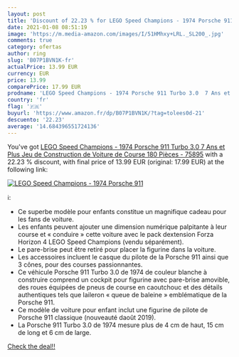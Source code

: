 ```yaml
---
layout: post
title: 'Discount of 22.23 % for LEGO Speed Champions - 1974 Porsche 911 '
date: 2021-01-08 08:51:19
image: 'https://m.media-amazon.com/images/I/51HMhxy+LRL._SL200_.jpg'
comments: true
category: ofertas
author: ring
slug: 'B07P1BVN1K-fr'
actualPrice: 13.99 EUR
currency: EUR
price: 13.99
comparePrice: 17.99 EUR
prodname: 'LEGO Speed Champions - 1974 Porsche 911 Turbo 3.0  7 Ans et Plus  Jeu de Construction de Voiture de Course 180 Pièces - 75895'
country: 'fr'
flag: '🇫🇷'
buyurl: 'https://www.amazon.fr/dp/B07P1BVN1K/?tag=tolees0d-21'
descuento: '22.23'
average: '14.684396551724136'
---
```


You've got [LEGO Speed Champions - 1974 Porsche 911 Turbo 3.0  7 Ans et Plus  Jeu de Construction de Voiture de Course 180 Pièces - 75895](https://www.amazon.fr/dp/B07P1BVN1K/?tag=tolees0d-21) with a  22.23 % discount, with final price of 13.99 EUR (original: 17.99 EUR) at the following link:

[![LEGO Speed Champions - 1974 Porsche 911 ](https://m.media-amazon.com/images/I/51HMhxy+LRL._SL200_.jpg)](https://www.amazon.fr/dp/B07P1BVN1K/?tag=tolees0d-21)

ℹ️:

- Ce superbe modèle pour enfants constitue un magnifique cadeau pour les fans de voiture.
- Les enfants peuvent ajouter une dimension numérique palpitante à leur course et « conduire » cette voiture avec le pack dextension Forza Horizon 4 LEGO Speed Champions (vendu séparément).
- Le pare-brise peut être retiré pour placer la figurine dans la voiture.
- Les accessoires incluent le casque du pilote de la Porsche 911 ainsi que 3 cônes, pour des courses passionnantes.
- Ce véhicule Porsche 911 Turbo 3.0 de 1974 de couleur blanche à construire comprend un cockpit pour figurine avec pare-brise amovible, des roues équipées de pneus de course en caoutchouc et des détails authentiques tels que laileron « queue de baleine » emblématique de la Porsche 911.
- Ce modèle de voiture pour enfant inclut une figurine de pilote de Porsche 911 classique (nouveauté daoût 2019).
- La Porsche 911 Turbo 3.0 de 1974 mesure plus de 4 cm de haut, 15 cm de long et 6 cm de large.

[Check the deal!!](https://www.amazon.fr/dp/B07P1BVN1K/?tag=tolees0d-21)
